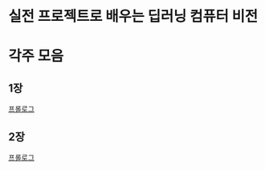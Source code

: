 # 실전 프로젝트로 배우는 딥러닝 컴퓨터 비전
# 각주 모음
## 1장
[프롤로그](https://github.com/jetsonai/DeepLearning4Projects/blob/main/Book_FootNote/Chap0.md)

## 2장
[프롤로그](https://github.com/jetsonai/DeepLearning4Projects/blob/main/Book_FootNote/Chap0.md)


